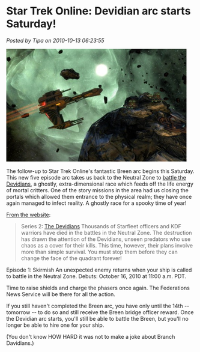 # Star Trek Online: Devidian arc starts Saturday!

*Posted by Tipa on 2010-10-13 06:23:55*

[![](../uploads/2010/10/GameClient-2010-10-13-07-06-11-16-480x300.jpg "Star Trekkin' across the universe!")](../uploads/2010/10/GameClient-2010-10-13-07-06-11-16.jpg)

The follow-up to Star Trek Online's fantastic Breen arc begins this Saturday. This new five episode arc takes us back to the Neutral Zone to [battle the Devidians](http://www.startrekonline.com/feature_episodes), a ghostly, extra-dimensional race which feeds off the life energy of mortal critters. One of the story missions in the area had us closing the portals which allowed them entrance to the physical realm; they have once again managed to infect reality. A ghostly race for a spooky time of year!

[From the website](http://www.startrekonline.com/feature_episodes):


> Series 2: [The Devidians](http://memory-alpha.org/wiki/Devidian)
Thousands of Starfleet officers and KDF warriors have died in the battles in the Neutral Zone. The destruction has drawn the attention of the Devidians, unseen predators who use chaos as a cover for their kills. This time, however, their plans involve more than simple survival. You must stop them before they can change the face of the quadrant forever!

Episode 1: Skirmish
An unexpected enemy returns when your ship is called to battle in the Neutral Zone.
Debuts: October 16, 2010 at 11:00 a.m. PDT.



Time to raise shields and charge the phasers once again. The Federations News Service will be there for all the action.

If you still haven't completed the Breen arc, you have only until the 14th -- tomorrow -- to do so and still receive the Breen bridge officer reward. Once the Devidian arc starts, you'll still be able to battle the Breen, but you'll no longer be able to hire one for your ship.

(You don't know HOW HARD it was not to make a joke about Branch Davidians.)


